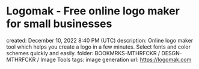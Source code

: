 # Logomak - Free online logo maker for small businesses

created: December 10, 2022 8:40 PM (UTC)
description: Online logo maker tool which helps you create a logo in a few minutes. Select fonts and color schemes quickly and easily.
folder: BOOKMRKS-MTHRFCKR / DESGN-MTHRFCKR / Image Tools
tags: image generation
url: https://logomak.com